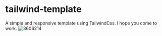 # tailwind-template
A simple and responsive template using TailwindCss.
I hope you come to work.
![3606214](https://user-images.githubusercontent.com/92432029/166136769-261c0f1a-999b-4401-a9ca-c69ee6829adf.png)

